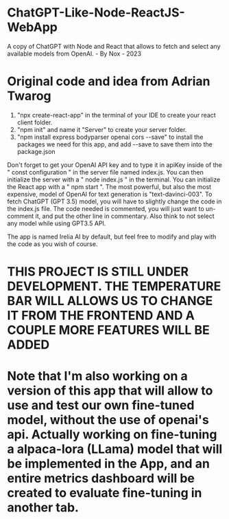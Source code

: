 # ChatGPT-Like-Node-ReactJS-WebApp
A copy of ChatGPT with Node and React that allows to fetch and select any available models from OpenAI. - By Nox - 2023
# Original code and idea from Adrian Twarog #


1. "npx create-react-app" in the terminal of your IDE to create your react client folder.
2. "npm init" and name it "Server" to create your server folder.
3. "npm install express bodyparser openai cors --save" to install the packages we need for this app, and add --save to save them into the package.json

Don't forget to get your OpenAI API key and to type it in apiKey inside of the " const configuration " in the server file named index.js.
You can then initialize the server with a " node index.js " in the terminal.
You can initialize the React app with a " npm start ".
The most powerful, but also the most expensive, model of OpenAI for text generation is "text-davinci-003".
To fetch ChatGPT (GPT 3.5) model, you will have to slightly change the code in the index.js file. The code needed is commented, you will just want to un-comment it, and put the other line in commentary. Also think to not select any model while using GPT3.5 API.

The app is named Irelia AI by default, but feel free to modify and play with the code as you wish of course.

# THIS PROJECT IS STILL UNDER DEVELOPMENT. THE TEMPERATURE BAR WILL ALLOWS US TO CHANGE IT FROM THE FRONTEND AND A COUPLE MORE FEATURES WILL BE ADDED #

# Note that I'm also working on a version of this app that will allow to use and test our own fine-tuned model, without the use of openai's api. Actually working on fine-tuning a alpaca-lora (LLama) model that will be implemented in the App, and an entire metrics dashboard will be created to evaluate fine-tuning in another tab.
